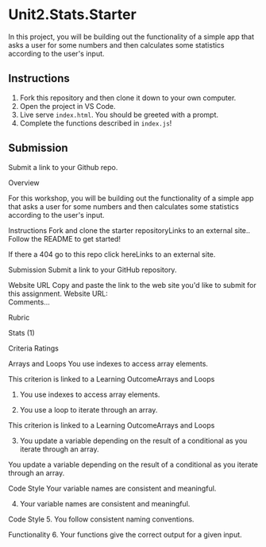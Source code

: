 # Unit2.Stats.Starter

In this project, you will be building out the functionality of a simple app that asks a user for some numbers and then calculates some statistics according to the user's input.

## Instructions

1. Fork this repository and then clone it down to your own computer.
2. Open the project in VS Code.
3. Live serve `index.html`. You should be greeted with a prompt.
4. Complete the functions described in `index.js`!

## Submission

Submit a link to your Github repo.


Overview

For this workshop, you will be building out the functionality of a simple app that asks a user for some numbers and then calculates some statistics according to the user's input.

Instructions
Fork and clone the starter repositoryLinks to an external site.. Follow the README to get started!

If there a 404 go to this repo click hereLinks to an external site.

Submission
Submit a link to your GitHub repository.

Website URL
Copy and paste the link to the web site you'd like to submit for this assignment.
Website URL:    
Comments...
 
Rubric


Stats (1)


Criteria	Ratings

Arrays and Loops
You use indexes to access array elements.



This criterion is linked to a Learning OutcomeArrays and Loops

1. You use indexes to access array elements.


2. You use a loop to iterate through an array.


This criterion is linked to a Learning OutcomeArrays and Loops

3. You update a variable depending on the result of a conditional as you iterate through an array.


You update a variable depending on the result of a conditional as you iterate through an array.

Code Style
Your variable names are consistent and meaningful.

4. Your variable names are consistent and meaningful.

Code Style
5. You follow consistent naming conventions.


Functionality
6. Your functions give the correct output for a given input.





